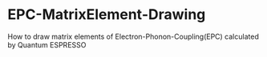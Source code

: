 # EPC-MatrixElement-Drawing
How to draw matrix elements of Electron-Phonon-Coupling(EPC) calculated by Quantum ESPRESSO
